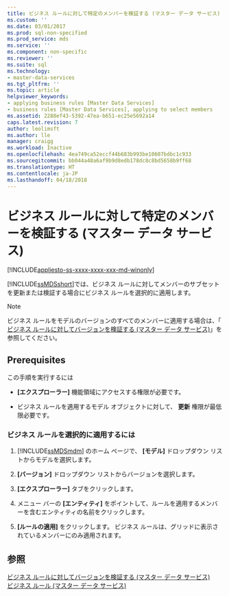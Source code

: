 ```yaml
---
title: ビジネス ルールに対して特定のメンバーを検証する (マスター データ サービス) | Microsoft Docs
ms.custom: ''
ms.date: 03/01/2017
ms.prod: sql-non-specified
ms.prod_service: mds
ms.service: ''
ms.component: non-specific
ms.reviewer: ''
ms.suite: sql
ms.technology:
- master-data-services
ms.tgt_pltfrm: ''
ms.topic: article
helpviewer_keywords:
- applying business rules [Master Data Services]
- business rules [Master Data Services], applying to select members
ms.assetid: 2288ef43-5392-47ea-b651-ec25e5692a14
caps.latest.revision: 7
author: leolimsft
ms.author: lle
manager: craigg
ms.workload: Inactive
ms.openlocfilehash: 4ea749ca52eccf44b683b993be10607bdbc1c933
ms.sourcegitcommit: bb044a48a6af9b9d8edb178dc8c8bd5658b9ff68
ms.translationtype: HT
ms.contentlocale: ja-JP
ms.lasthandoff: 04/18/2018
---
```

# <a name="validate-specific-members-against-business-rules-master-data-services"></a>ビジネス ルールに対して特定のメンバーを検証する (マスター データ サービス)

[!INCLUDE[appliesto-ss-xxxx-xxxx-xxx-md-winonly](../includes/appliesto-ss-xxxx-xxxx-xxx-md-winonly.md)]

  [!INCLUDE[ssMDSshort](../includes/ssmdsshort-md.md)]では、ビジネス ルールに対してメンバーのサブセットを更新または検証する場合にビジネス ルールを選択的に適用します。  
  
> [!NOTE]  
>  ビジネス ルールをモデルのバージョンのすべてのメンバーに適用する場合は、「 [ビジネス ルールに対してバージョンを検証する (マスター データ サービス)](../master-data-services/validate-a-version-against-business-rules-master-data-services.md)」を参照してください。  
  
## <a name="prerequisites"></a>Prerequisites  
 この手順を実行するには  
  
-   **[エクスプローラー]** 機能領域にアクセスする権限が必要です。  
  
-   ビジネス ルールを適用するモデル オブジェクトに対して、 **更新** 権限が最低限必要です。  
  
### <a name="to-apply-business-rules-selectively"></a>ビジネス ルールを選択的に適用するには  
  
1.  [!INCLUDE[ssMDSmdm](../includes/ssmdsmdm-md.md)] のホーム ページで、 **[モデル]** ドロップダウン リストからモデルを選択します。  
  
2.  **[バージョン]** ドロップダウン リストからバージョンを選択します。  
  
3.  **[エクスプローラー]** タブをクリックします。  
  
4.  メニュー バーの **[エンティティ]** をポイントして、ルールを適用するメンバーを含むエンティティの名前をクリックします。  
  
5.  **[ルールの適用]** をクリックします。 ビジネス ルールは、グリッドに表示されているメンバーにのみ適用されます。  
  
## <a name="see-also"></a>参照  
 [ビジネス ルールに対してバージョンを検証する (マスター データ サービス)](../master-data-services/validate-a-version-against-business-rules-master-data-services.md)   
 [ビジネス ルール (マスター データ サービス)](../master-data-services/business-rules-master-data-services.md)  
  
  
